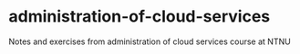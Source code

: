 # administration-of-cloud-services
Notes and exercises from administration of cloud services course at NTNU
